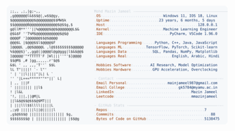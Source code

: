 <picture>
  <source srcset="https://raw.githubusercontent.com/mmazinjameel/mmazinjameel/main/dark_mode.svg?v=1746857592" media="(prefers-color-scheme: dark)">
  <img src="https://raw.githubusercontent.com/mmazinjameel/mmazinjameel/main/light_mode.svg?v=1746857592">
</picture>
